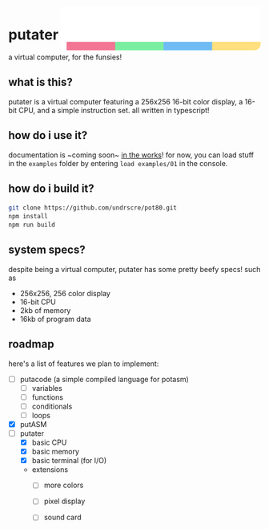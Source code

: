 <img src="/public/assets/logo.png" width="400" align="right">

# putater
a virtual computer, for the funsies!

## what is this?
putater is a virtual computer featuring a 256x256 16-bit color display,
a 16-bit CPU, and a simple instruction set. all written in typescript!

## how do i use it?
documentation is ~coming soon~ [in the works](DOCUMENTATION.md)! for now, you can load stuff in the
`examples` folder by entering `load examples/01` in the console.

## how do i build it?
```bash
git clone https://github.com/undrscre/pot80.git
npm install
npm run build
```
    
## system specs?
despite being a virtual computer, putater has some pretty beefy specs! such as
- 256x256, 256 color display
- 16-bit CPU
- 2kb of memory
- 16kb of program data


## roadmap
here's a list of features we plan to implement:
- [ ] putacode (a simple compiled language for potasm)
    - [ ] variables
    - [ ] functions
    - [ ] conditionals
    - [ ] loops
- [x] putASM
- [ ] putater
    - [x] basic CPU
    - [x] basic memory
    - [x] basic terminal (for I/O)
    - extensions
        - [ ] more colors
        - [ ] pixel display
        - [ ] sound card
    
